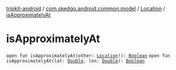 [tripkit-android](../../index.md) / [com.skedgo.android.common.model](../index.md) / [Location](index.md) / [isApproximatelyAt](./is-approximately-at.md)

# isApproximatelyAt

`open fun isApproximatelyAt(other: `[`Location`](index.md)`!): `[`Boolean`](https://kotlinlang.org/api/latest/jvm/stdlib/kotlin/-boolean/index.html)
`open fun isApproximatelyAt(lat: `[`Double`](https://kotlinlang.org/api/latest/jvm/stdlib/kotlin/-double/index.html)`, lon: `[`Double`](https://kotlinlang.org/api/latest/jvm/stdlib/kotlin/-double/index.html)`): `[`Boolean`](https://kotlinlang.org/api/latest/jvm/stdlib/kotlin/-boolean/index.html)